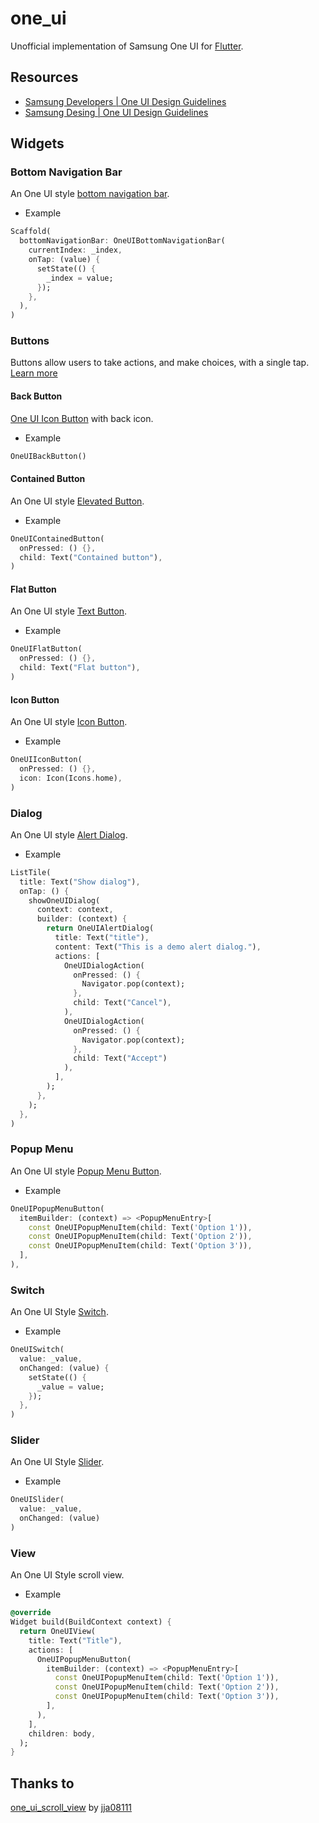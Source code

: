 # one_ui

Unofficial implementation of Samsung One UI for [Flutter](https://flutter.dev).

## Resources

- [Samsung Developers | One UI Design Guidelines](https://developer.samsung.com/one-ui/index.html)
- [Samsung Desing | One UI Design Guidelines](https://design.samsung.com/global/contents/one-ui/download/oneui_design_guide_eng.pdf)

## Widgets

### Bottom Navigation Bar

An One UI style [bottom navigation bar](https://api.flutter.dev/flutter/material/BottomNavigationBar-class.html).

- Example

```dart
Scaffold(
  bottomNavigationBar: OneUIBottomNavigationBar(
    currentIndex: _index,
    onTap: (value) {
      setState(() {
        _index = value;
      });
    },
  ),
)
```

### Buttons

Buttons allow users to take actions, and make choices, with a single tap. [Learn more](https://developer.samsung.com/one-ui/comp/button.html)

#### Back Button

[One UI Icon Button](#icon-button) with back icon.

- Example

```dart
OneUIBackButton()
```

#### Contained Button

An One UI style [Elevated Button](https://api.flutter.dev/flutter/material/ElevatedButton-class.html).

- Example

```dart
OneUIContainedButton(
  onPressed: () {},
  child: Text("Contained button"),
)
```

#### Flat Button

An One UI style [Text Button](https://api.flutter.dev/flutter/material/TextButton-class.html).

- Example

```dart
OneUIFlatButton(
  onPressed: () {},
  child: Text("Flat button"),
)
```

#### Icon Button

An One UI style [Icon Button](https://api.flutter.dev/flutter/material/IconButton-class.html).

- Example

```dart
OneUIIconButton(
  onPressed: () {},
  icon: Icon(Icons.home),
)
```

### Dialog

An One UI style [Alert Dialog](https://api.flutter.dev/flutter/material/AlertDialog-class.html).

- Example

```dart
ListTile(
  title: Text("Show dialog"),
  onTap: () {
    showOneUIDialog(
      context: context,
      builder: (context) {
        return OneUIAlertDialog(
          title: Text("title"),
          content: Text("This is a demo alert dialog."),
          actions: [
            OneUIDialogAction(
              onPressed: () {
                Navigator.pop(context);
              },
              child: Text("Cancel"),
            ),
            OneUIDialogAction(
              onPressed: () {
                Navigator.pop(context);
              },
              child: Text("Accept")
            ),
          ],
        );
      },
    );
  },
)
```

### Popup Menu

An One UI style [Popup Menu Button](https://api.flutter.dev/flutter/material/PopupMenuButton-class.html).

- Example

```dart
OneUIPopupMenuButton(
  itemBuilder: (context) => <PopupMenuEntry>[
    const OneUIPopupMenuItem(child: Text('Option 1')),
    const OneUIPopupMenuItem(child: Text('Option 2')),
    const OneUIPopupMenuItem(child: Text('Option 3')),
  ],
),
```

### Switch

An One UI Style [Switch](https://api.flutter.dev/flutter/material/Switch-class.html).

- Example

```dart
OneUISwitch(
  value: _value,
  onChanged: (value) {
    setState(() {
      _value = value;
    });
  },
)
```

### Slider

An One UI Style [Slider](https://api.flutter.dev/flutter/material/Slider-class.html).

- Example

```dart
OneUISlider(
  value: _value,
  onChanged: (value)
)
```

### View

An One UI Style scroll view.

- Example

```dart
@override
Widget build(BuildContext context) {
  return OneUIView(
    title: Text("Title"),
    actions: [
      OneUIPopupMenuButton(
        itemBuilder: (context) => <PopupMenuEntry>[
          const OneUIPopupMenuItem(child: Text('Option 1')),
          const OneUIPopupMenuItem(child: Text('Option 2')),
          const OneUIPopupMenuItem(child: Text('Option 3')),
        ],
      ),
    ],
    children: body,
  );
}
```

## Thanks to

[one_ui_scroll_view](https://github.com/jja08111/one_ui_scroll_view) by [jja08111](https://github.com/jja08111)
